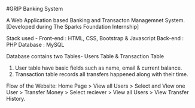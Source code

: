 #GRIP Banking System   
   
A Web Application based Banking and Transacton Managemnet System.  
[Developed during The Sparks Foundation Internship]

Stack used - 
Front-end : HTML, CSS, Bootstrap & Javascript 
Back-end : PHP 
Database : MySQL   

Database contains two Tables- Users Table & Transaction Table 
1. User table have basic fields such as name, email & current balance. 
2. Transaction table records all transfers happened along with their time.  

Flow of the Website: Home Page > View all Users > Select and View one User > Transfer Money > Select reciever > View all Users > View Transfer History.
